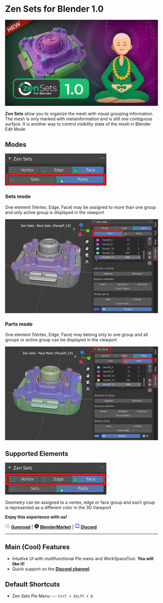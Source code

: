 # Zen Sets for Blender 1.0

![IntroSets](mkdocs/img/IntroSets.png)

**Zen Sets** allow you to organize the mesh with visual grouping information. The mesh is only marked with metainformation and is still one contiguous surface. It is another way to control visibility state of the mesh in Blender Edit Mode

## Modes
![Modes](mkdocs/img/screen/modes.png)
### Sets mode
One element (Vertex, Edge, Face) may be assigned to more than one group and only active group is displayed in the viewport

![sets_mode](mkdocs/img/screen/sets_mode.png)

### Parts mode
One element (Vertex, Edge, Face) may belong only to one group and all groups or active group can be displayed in the viewport

![parts_mode](mkdocs/img/screen/parts_mode.png)

## Supported Elements
![Elements](mkdocs/img/screen/elements.png)

Geometry can be assigned to a vertex, edge or face group and each group is represented as a different color in the 3D Viewport


**Enjoy this experience with us!**

![Gumroad](mkdocs/img/icons/services/gumroad-16.png) [**Gumroad**](https://sergeytyapkin.gumroad.com/l/zensets) | ![BlenderMarket](mkdocs/img/icons/services/blendermarket-16.png) [**BlenderMarket**](https://www.blendermarket.com/products/zen-uv) | ![Discord](mkdocs/img/icons/services/discord-16.png) [**Discord**](https://discord.gg/wGpFeME)

<!-- blank line -->
----
<!-- blank line -->
## Main (Cool) Features

- Intuitive UI with multifunctional Pie menu and WorkSpaceTool. **You will like it!**
- Quick support on the [**Discord channel**](https://discord.gg/wGpFeME).

## Default Shortcuts
- Zen Sets Pie Menu --- `Ctrl + Shift + D`
